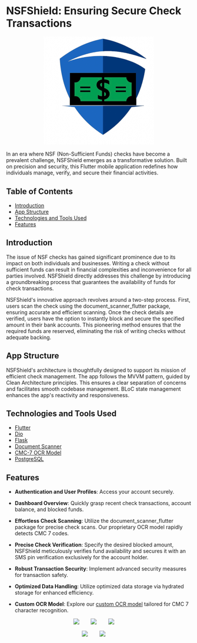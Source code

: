 # NSFShield: Ensuring Secure Check Transactions

<p align="center">
  <img src="https://github.com/saifKader/NSFShield/blob/main/assets/images/logo.png" alt="NSFShield Banner" width="300">
</p>

In an era where NSF (Non-Sufficient Funds) checks have become a prevalent challenge, NSFShield emerges as a transformative solution. Built on precision and security, this Flutter mobile application redefines how individuals manage, verify, and secure their financial activities.


## Table of Contents

- [Introduction](#introduction)
- [App Structure](#app-structure)
- [Technologies and Tools Used](#technologies-and-tools-used)
- [Features](#features)

## Introduction

The issue of NSF checks has gained significant prominence due to its impact on both individuals and businesses. Writing a check without sufficient funds can result in financial complexities and inconvenience for all parties involved. NSFShield directly addresses this challenge by introducing a groundbreaking process that guarantees the availability of funds for check transactions.

NSFShield's innovative approach revolves around a two-step process. First, users scan the check using the document_scanner_flutter package, ensuring accurate and efficient scanning. Once the check details are verified, users have the option to instantly block and secure the specified amount in their bank accounts. This pioneering method ensures that the required funds are reserved, eliminating the risk of writing checks without adequate backing.

## App Structure

NSFShield's architecture is thoughtfully designed to support its mission of efficient check management. The app follows the MVVM pattern, guided by Clean Architecture principles. This ensures a clear separation of concerns and facilitates smooth codebase management. BLoC state management enhances the app's reactivity and responsiveness.

## Technologies and Tools Used

- [Flutter](https://docs.flutter.dev)
- [Dio](https://pub.dev/packages/dio)
- [Flask](https://flask.palletsprojects.com/en/2.1.x/)
- [Document Scanner](https://pub.dev/packages/document_scanner_flutter)
- [CMC-7 OCR Model](https://github.com/saifKader/CMC-7-trained-model)
- [PostgreSQL](https://www.postgresqltutorial.com)

## Features

- **Authentication and User Profiles**: Access your account securely.

- **Dashboard Overview**: Quickly grasp recent check transactions, account balance, and blocked funds.

- **Effortless Check Scanning**: Utilize the document_scanner_flutter package for precise check scans. Our proprietary OCR model rapidly detects CMC 7 codes.

- **Precise Check Verification**: Specify the desired blocked amount, NSFShield meticulously verifies fund availability and secures it with an SMS pin verification exclusively for the account holder.

- **Robust Transaction Security**: Implement advanced security measures for transaction safety.

- **Optimized Data Handling**: Utilize optimized data storage via hydrated storage for enhanced efficiency.

- **Custom OCR Model**: Explore our [custom OCR model](https://github.com/saifKader/CMC-7-trained-model) tailored for CMC 7 character recognition.
<p align="center">
  <img src="https://imgur.com/NlwxU3g.png" width=200>
  &nbsp;&nbsp;&nbsp;&nbsp;&nbsp;&nbsp;
    <img src="https://imgur.com/vLTAAla.png" width=200>
  &nbsp;&nbsp;&nbsp;&nbsp;&nbsp;&nbsp;
    <img src="https://imgur.com/2v4ClQI.png" width=200>
  &nbsp;&nbsp;&nbsp;&nbsp;&nbsp;&nbsp;

</p>
<p align="center">
  <img src="https://imgur.com/aNtufFI.png" width=200>
  &nbsp;&nbsp;&nbsp;&nbsp;&nbsp;&nbsp;
    <img src="https://imgur.com/6SOthAJ.png" width=200>
  &nbsp;&nbsp;&nbsp;&nbsp;&nbsp;&nbsp;


</p>